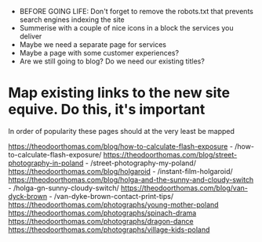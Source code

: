 - BEFORE GOING LIFE: Don't forget to remove the robots.txt that prevents search engines indexing the site
- Summerise with a couple of nice icons in a block the services you deliver
- Maybe we need a separate page for services
- Maybe a page with some customer experiences?
- Are we still going to blog? Do we need our existing titles?

# Map existing links to the new site equive. Do this, it's important

In order of popularity these pages should at the very least be mapped

https://theodoorthomas.com/blog/how-to-calculate-flash-exposure - /how-to-calculate-flash-exposure/
https://theodoorthomas.com/blog/street-photography-in-poland - /street-photography-my-poland/
https://theodoorthomas.com/blog/holgaroid - /instant-film-holgaroid/
https://theodoorthomas.com/blog/holga-and-the-sunny-and-cloudy-switch - /holga-gn-sunny-cloudy-switch/
https://theodoorthomas.com/blog/van-dyck-brown - /van-dyke-brown-contact-print-tips/
https://theodoorthomas.com/photographs/young-mother-poland
https://theodoorthomas.com/photographs/spinach-drama
https://theodoorthomas.com/photographs/dragon-dance
https://theodoorthomas.com/photographs/village-kids-poland


